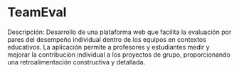 # TeamEval
Descripción: Desarrollo de una plataforma web que facilita la
evaluación por pares del desempeño individual dentro de los
equipos en contextos educativos. La aplicación permite a
profesores y estudiantes medir y mejorar la contribución
individual a los proyectos de grupo, proporcionando una
retroalimentación constructiva y detallada.
